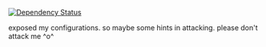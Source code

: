 [![Dependency Status](https://gemnasium.com/furu/tfrkd.org-infra.svg)](https://gemnasium.com/furu/tfrkd.org-infra)

exposed my configurations. so maybe some hints in attacking. please don't attack me ^o^
